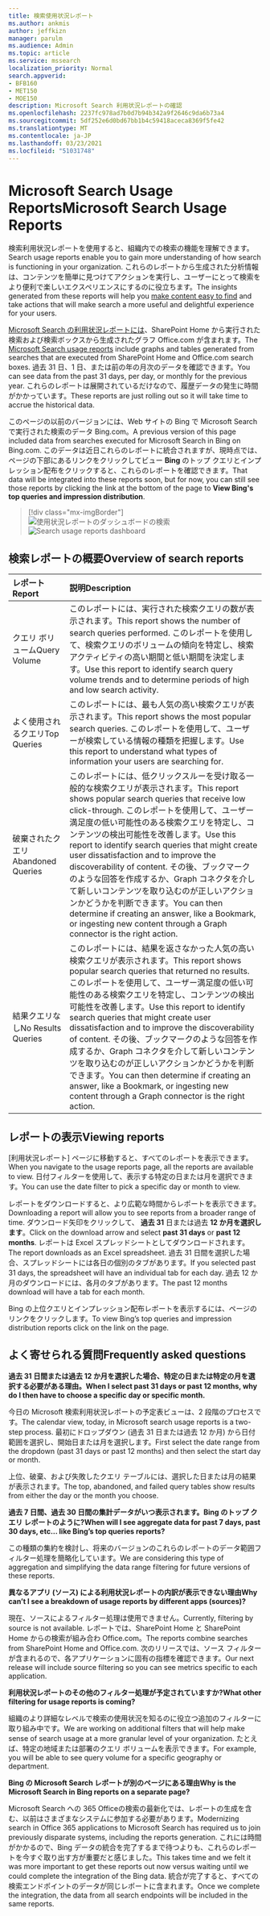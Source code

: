 ```yaml
---
title: 検索使用状況レポート
ms.author: ankmis
author: jeffkizn
manager: parulm
ms.audience: Admin
ms.topic: article
ms.service: mssearch
localization_priority: Normal
search.appverid:
- BFB160
- MET150
- MOE150
description: Microsoft Search 利用状況レポートの確認
ms.openlocfilehash: 2237fc978ad7b0d7b94b342a9f2646c9da6b73a4
ms.sourcegitcommit: 5df252e6d0bd67bb1b4c59418aceca8369f5fe42
ms.translationtype: MT
ms.contentlocale: ja-JP
ms.lasthandoff: 03/23/2021
ms.locfileid: "51031748"
---
```

# <a name="microsoft-search-usage-reports"></a><span data-ttu-id="2a1a4-103">Microsoft Search Usage Reports</span><span class="sxs-lookup"><span data-stu-id="2a1a4-103">Microsoft Search Usage Reports</span></span>

<span data-ttu-id="2a1a4-104">検索利用状況レポートを使用すると、組織内での検索の機能を理解できます。</span><span class="sxs-lookup"><span data-stu-id="2a1a4-104">Search usage reports enable you to gain more understanding of how search is functioning in your organization.</span></span> <span data-ttu-id="2a1a4-105">これらのレポートから生成された分析情報は、コンテンツ[](./make-content-easy-to-find.md)を簡単に見つけてアクションを実行し、ユーザーにとって検索をより便利で楽しいエクスペリエンスにするのに役立ちます。</span><span class="sxs-lookup"><span data-stu-id="2a1a4-105">The insights generated from these reports will help you [make content easy to find](./make-content-easy-to-find.md) and take actions that will make search a more useful and delightful experience for your users.</span></span>

<span data-ttu-id="2a1a4-106">[Microsoft Search の利用状況レポートには](https://admin.microsoft.com/Adminportal/Home?#/MicrosoftSearch/insights)、SharePoint Home から実行された検索および検索ボックスから生成されたグラフ Office.com が含まれます。</span><span class="sxs-lookup"><span data-stu-id="2a1a4-106">The [Microsoft Search usage reports](https://admin.microsoft.com/Adminportal/Home?#/MicrosoftSearch/insights) include graphs and tables generated from searches that are executed from SharePoint Home and Office.com search boxes.</span></span> <span data-ttu-id="2a1a4-107">過去 31 日、1 日、または前の年の月次のデータを確認できます。</span><span class="sxs-lookup"><span data-stu-id="2a1a4-107">You can see data from the past 31 days, per day, or monthly for the previous year.</span></span> <span data-ttu-id="2a1a4-108">これらのレポートは展開されているだけなので、履歴データの発生に時間がかかっています。</span><span class="sxs-lookup"><span data-stu-id="2a1a4-108">These reports are just rolling out so it will take time to accrue the historical data.</span></span>

<span data-ttu-id="2a1a4-109">このページの以前のバージョンには、Web サイトの Bing で Microsoft Search で実行された検索のデータ Bing.com。</span><span class="sxs-lookup"><span data-stu-id="2a1a4-109">A previous version of this page included data from searches executed for Microsoft Search in Bing on Bing.com.</span></span> <span data-ttu-id="2a1a4-110">このデータは近日これらのレポートに統合されますが、現時点では、ページの下部にあるリンクをクリックしてビュー **Bing** のトップ クエリとインプレッション配布をクリックすると、これらのレポートを確認できます。</span><span class="sxs-lookup"><span data-stu-id="2a1a4-110">That data will be integrated into these reports soon, but for now, you can still see those reports by clicking the link at the bottom of the page to **View Bing's top queries and impression distribution**.</span></span>

> [!div class="mx-imgBorder"]
> <span data-ttu-id="2a1a4-111">![使用状況レポートのダッシュボードの検索](media/usage-reports/usage_reports_v2.png)</span><span class="sxs-lookup"><span data-stu-id="2a1a4-111">![Search usage reports dashboard](media/usage-reports/usage_reports_v2.png)</span></span>

## <a name="overview-of-search-reports"></a><span data-ttu-id="2a1a4-112">検索レポートの概要</span><span class="sxs-lookup"><span data-stu-id="2a1a4-112">Overview of search reports</span></span>

| <span data-ttu-id="2a1a4-113">レポート</span><span class="sxs-lookup"><span data-stu-id="2a1a4-113">Report</span></span> | <span data-ttu-id="2a1a4-114">説明</span><span class="sxs-lookup"><span data-stu-id="2a1a4-114">Description</span></span> |
|:-----|:-----|
|<span data-ttu-id="2a1a4-115">クエリ ボリューム</span><span class="sxs-lookup"><span data-stu-id="2a1a4-115">Query Volume</span></span>|<span data-ttu-id="2a1a4-116">このレポートには、実行された検索クエリの数が表示されます。</span><span class="sxs-lookup"><span data-stu-id="2a1a4-116">This report shows the number of search queries performed.</span></span> <span data-ttu-id="2a1a4-117">このレポートを使用して、検索クエリのボリュームの傾向を特定し、検索アクティビティの高い期間と低い期間を決定します。</span><span class="sxs-lookup"><span data-stu-id="2a1a4-117">Use this report to identify search query volume trends and to determine periods of high and low search activity.</span></span>|
|<span data-ttu-id="2a1a4-118">よく使用されるクエリ</span><span class="sxs-lookup"><span data-stu-id="2a1a4-118">Top Queries</span></span>|<span data-ttu-id="2a1a4-119">このレポートには、最も人気の高い検索クエリが表示されます。</span><span class="sxs-lookup"><span data-stu-id="2a1a4-119">This report shows the most popular search queries.</span></span> <span data-ttu-id="2a1a4-120">このレポートを使用して、ユーザーが検索している情報の種類を把握します。</span><span class="sxs-lookup"><span data-stu-id="2a1a4-120">Use this report to understand what types of information your users are searching for.</span></span>|
|<span data-ttu-id="2a1a4-121">破棄されたクエリ</span><span class="sxs-lookup"><span data-stu-id="2a1a4-121">Abandoned Queries</span></span>|<span data-ttu-id="2a1a4-122">このレポートには、低クリックスルーを受け取る一般的な検索クエリが表示されます。</span><span class="sxs-lookup"><span data-stu-id="2a1a4-122">This report shows popular search queries that receive low click-through.</span></span> <span data-ttu-id="2a1a4-123">このレポートを使用して、ユーザー満足度の低い可能性のある検索クエリを特定し、コンテンツの検出可能性を改善します。</span><span class="sxs-lookup"><span data-stu-id="2a1a4-123">Use this report to identify search queries that might create user dissatisfaction and to improve the discoverability of content.</span></span> <span data-ttu-id="2a1a4-124">その後、ブックマークのような回答を作成するか、Graph コネクタを介して新しいコンテンツを取り込むのが正しいアクションかどうかを判断できます。</span><span class="sxs-lookup"><span data-stu-id="2a1a4-124">You can then determine if creating an answer, like a Bookmark, or ingesting new content through a Graph connector is the right action.</span></span>|
|<span data-ttu-id="2a1a4-125">結果クエリなし</span><span class="sxs-lookup"><span data-stu-id="2a1a4-125">No Results Queries</span></span>|<span data-ttu-id="2a1a4-126">このレポートには、結果を返さなかった人気の高い検索クエリが表示されます。</span><span class="sxs-lookup"><span data-stu-id="2a1a4-126">This report shows popular search queries that returned no results.</span></span> <span data-ttu-id="2a1a4-127">このレポートを使用して、ユーザー満足度の低い可能性のある検索クエリを特定し、コンテンツの検出可能性を改善します。</span><span class="sxs-lookup"><span data-stu-id="2a1a4-127">Use this report to identify search queries that might create user dissatisfaction and to improve the discoverability of content.</span></span> <span data-ttu-id="2a1a4-128">その後、ブックマークのような回答を作成するか、Graph コネクタを介して新しいコンテンツを取り込むのが正しいアクションかどうかを判断できます。</span><span class="sxs-lookup"><span data-stu-id="2a1a4-128">You can then determine if creating an answer, like a Bookmark, or ingesting new content through a Graph connector is the right action.</span></span>|

## <a name="viewing-reports"></a><span data-ttu-id="2a1a4-129">レポートの表示</span><span class="sxs-lookup"><span data-stu-id="2a1a4-129">Viewing reports</span></span>

<span data-ttu-id="2a1a4-130">[利用状況レポート] ページに移動すると、すべてのレポートを表示できます。</span><span class="sxs-lookup"><span data-stu-id="2a1a4-130">When you navigate to the usage reports page, all the reports are available to view.</span></span> <span data-ttu-id="2a1a4-131">日付フィルターを使用して、表示する特定の日または月を選択できます。</span><span class="sxs-lookup"><span data-stu-id="2a1a4-131">You can use the date filter to pick a specific day or month to view.</span></span>

<span data-ttu-id="2a1a4-132">レポートをダウンロードすると、より広範な時間からレポートを表示できます。</span><span class="sxs-lookup"><span data-stu-id="2a1a4-132">Downloading a report will allow you to see reports from a broader range of time.</span></span> <span data-ttu-id="2a1a4-133">ダウンロード矢印をクリックして、 **過去 31** 日または過去 **12 か月を選択します**。</span><span class="sxs-lookup"><span data-stu-id="2a1a4-133">Click on the download arrow and select **past 31 days** or **past 12 months**.</span></span> <span data-ttu-id="2a1a4-134">レポートは Excel スプレッドシートとしてダウンロードされます。</span><span class="sxs-lookup"><span data-stu-id="2a1a4-134">The report downloads as an Excel spreadsheet.</span></span> <span data-ttu-id="2a1a4-135">過去 31 日間を選択した場合、スプレッドシートには各日の個別のタブがあります。</span><span class="sxs-lookup"><span data-stu-id="2a1a4-135">If you selected past 31 days, the spreadsheet will have an individual tab for each day.</span></span> <span data-ttu-id="2a1a4-136">過去 12 か月のダウンロードには、各月のタブがあります。</span><span class="sxs-lookup"><span data-stu-id="2a1a4-136">The past 12 months download will have a tab for each month.</span></span>

<span data-ttu-id="2a1a4-137">Bing の上位クエリとインプレッション配布レポートを表示するには、ページのリンクをクリックします。</span><span class="sxs-lookup"><span data-stu-id="2a1a4-137">To view Bing’s top queries and impression distribution reports click on the link on the page.</span></span>

## <a name="frequently-asked-questions"></a><span data-ttu-id="2a1a4-138">よく寄せられる質問</span><span class="sxs-lookup"><span data-stu-id="2a1a4-138">Frequently asked questions</span></span>

<span data-ttu-id="2a1a4-139">**過去 31 日間または過去 12 か月を選択した場合、特定の日または特定の月を選択する必要がある理由。**</span><span class="sxs-lookup"><span data-stu-id="2a1a4-139">**When I select past 31 days or past 12 months, why do I then have to choose a specific day or specific month.**</span></span>

<span data-ttu-id="2a1a4-140">今日の Microsoft 検索利用状況レポートの予定表ビューは、2 段階のプロセスです。</span><span class="sxs-lookup"><span data-stu-id="2a1a4-140">The calendar view, today, in Microsoft search usage reports is a two-step process.</span></span> <span data-ttu-id="2a1a4-141">最初にドロップダウン (過去 31 日または過去 12 か月) から日付範囲を選択し、開始日または月を選択します。</span><span class="sxs-lookup"><span data-stu-id="2a1a4-141">First select the date range from the dropdown (past 31 days or past 12 months) and then select the start day or month.</span></span>

<span data-ttu-id="2a1a4-142">上位、破棄、および失敗したクエリ テーブルには、選択した日または月の結果が表示されます。</span><span class="sxs-lookup"><span data-stu-id="2a1a4-142">The top, abandoned, and failed query tables show results from either the day or the month you choose.</span></span>

<span data-ttu-id="2a1a4-143">**過去 7 日間、過去 30 日間の集計データがいつ表示されます。Bing のトップ クエリ レポートのように?**</span><span class="sxs-lookup"><span data-stu-id="2a1a4-143">**When will I see aggregate data for past 7 days, past 30 days, etc... like Bing’s top queries reports?**</span></span>

<span data-ttu-id="2a1a4-144">この種類の集約を検討し、将来のバージョンのこれらのレポートのデータ範囲フィルター処理を簡略化しています。</span><span class="sxs-lookup"><span data-stu-id="2a1a4-144">We are considering this type of aggregation and simplifying the data range filtering for future versions of these reports.</span></span>

<span data-ttu-id="2a1a4-145">**異なるアプリ (ソース) による利用状況レポートの内訳が表示できない理由**</span><span class="sxs-lookup"><span data-stu-id="2a1a4-145">**Why can’t I see a breakdown of usage reports by different apps (sources)?**</span></span>

<span data-ttu-id="2a1a4-146">現在、ソースによるフィルター処理は使用できません。</span><span class="sxs-lookup"><span data-stu-id="2a1a4-146">Currently, filtering by source is not available.</span></span> <span data-ttu-id="2a1a4-147">レポートでは、SharePoint Home と SharePoint Home からの検索が組み合わ Office.com。</span><span class="sxs-lookup"><span data-stu-id="2a1a4-147">The reports combine searches from SharePoint Home and Office.com.</span></span> <span data-ttu-id="2a1a4-148">次のリリースでは、ソース フィルターが含まれるので、各アプリケーションに固有の指標を確認できます。</span><span class="sxs-lookup"><span data-stu-id="2a1a4-148">Our next release will include source filtering so you can see metrics specific to each application.</span></span>

<span data-ttu-id="2a1a4-149">**利用状況レポートのその他のフィルター処理が予定されていますか?**</span><span class="sxs-lookup"><span data-stu-id="2a1a4-149">**What other filtering for usage reports is coming?**</span></span>

<span data-ttu-id="2a1a4-150">組織のより詳細なレベルで検索の使用状況を知るのに役立つ追加のフィルターに取り組み中です。</span><span class="sxs-lookup"><span data-stu-id="2a1a4-150">We are working on additional filters that will help make sense of search usage at a more granular level of your organization.</span></span> <span data-ttu-id="2a1a4-151">たとえば、特定の地域または部署のクエリ ボリュームを表示できます。</span><span class="sxs-lookup"><span data-stu-id="2a1a4-151">For example, you will be able to see query volume for a specific geography or department.</span></span>

<span data-ttu-id="2a1a4-152">**Bing の Microsoft Search レポートが別のページにある理由**</span><span class="sxs-lookup"><span data-stu-id="2a1a4-152">**Why is the Microsoft Search in Bing reports on a separate page?**</span></span>

<span data-ttu-id="2a1a4-153">Microsoft Search への 365 Officeの検索の最新化では、レポートの生成を含む、以前はさまざまなシステムに参加する必要があります。</span><span class="sxs-lookup"><span data-stu-id="2a1a4-153">Modernizing search in Office 365 applications to Microsoft Search has required us to join previously disparate systems, including the reports generation.</span></span> <span data-ttu-id="2a1a4-154">これには時間がかかるので、Bing データの統合を完了するまで待つよりも、これらのレポートを今すぐ取り出す方が重要だと感じました。</span><span class="sxs-lookup"><span data-stu-id="2a1a4-154">This takes time and we felt it was more important to get these reports out now versus waiting until we could complete the integration of the Bing data.</span></span> <span data-ttu-id="2a1a4-155">統合が完了すると、すべての検索エンドポイントのデータが同じレポートに含まれます。</span><span class="sxs-lookup"><span data-stu-id="2a1a4-155">Once we complete the integration, the data from all search endpoints will be included in the same reports.</span></span>